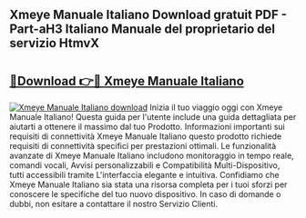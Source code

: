 ## Xmeye Manuale Italiano Download gratuit PDF - Part-aH3 Italiano Manuale del proprietario del servizio HtmvX

# <h2><a href="http://dfe9h2g.blite.top/?on=Xmeye+Manuale+Italiano">🔗Download 👉🔴 Xmeye Manuale Italiano</a></h2>

[![Xmeye Manuale Italiano download](https://i.imgur.com/lujVjoI.png)](http://dfe9h2g.blite.top/?on=Xmeye+Manuale+Italiano)
Inizia il tuo viaggio oggi con Xmeye Manuale Italiano! Questa guida per l'utente include una guida dettagliata per aiutarti a ottenere il massimo dal tuo Prodotto. Informazioni importanti sui requisiti di connettività Xmeye Manuale Italiano questo prodotto richiede requisiti di connettività specifici per prestazioni ottimali. Le funzionalità avanzate di Xmeye Manuale Italiano includono monitoraggio in tempo reale, comandi vocali, Avvisi personalizzabili e Compatibilità Multi-Dispositivo, tutti accessibili tramite L'interfaccia elegante e intuitiva. Confidiamo che Xmeye Manuale Italiano sia stata una risorsa completa per i tuoi sforzi per conoscere le specifiche del tuo nuovo dispositivo. In caso di domande o dubbi, non esitare a contattare il nostro Servizio Clienti.
